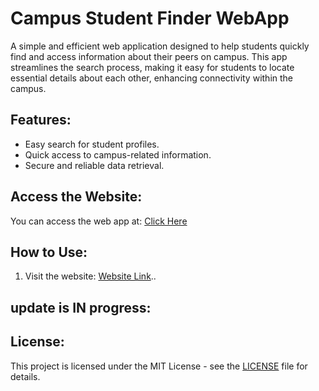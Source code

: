 # Campus Student Finder WebApp

A simple and efficient web application designed to help students quickly find and access information about their peers on campus. This app streamlines the search process, making it easy for students to locate essential details about each other, enhancing connectivity within the campus.

## Features:
- Easy search for student profiles.
- Quick access to campus-related information.
- Secure and reliable data retrieval.

## Access the Website:
You can access the web app at: [Click Here](https://kiitian.me/)

## How to Use:
1. Visit the website: [Website Link](https://kiitian.me/)..

## update is IN progress:

## License:
This project is licensed under the MIT License - see the [LICENSE](LICENSE) file for details.

